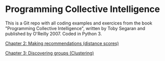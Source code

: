 # Programming Collective Intelligence

This is a Git repo with all coding examples and exercices from the book "Programming Collective Intelligence", written by Toby Segaran and published by O'Reilly 2007. Coded in Python 3.

[Chapter 2: Making recommendations (distance scores)](https://github.com/jantonz/CollectiveIntelligence/blob/master/Chapter%202%20-%20Making%20recommendations%20-%20Distance%20scores/recommendations.html)

[Chapter 3:  Discovering groups (Clustering)](https://github.com/jantonz/CollectiveIntelligence/blob/master/Chapter%203%20-%20Discovering%20groups%20-%20Clustering/generatefeedvector.html)
